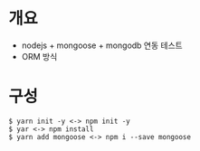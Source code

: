 # 개요
- nodejs + mongoose + mongodb 연동 테스트
- ORM 방식

# 구성
```
$ yarn init -y <-> npm init -y
$ yar <-> npm install
$ yarn add mongoose <-> npm i --save mongoose
```